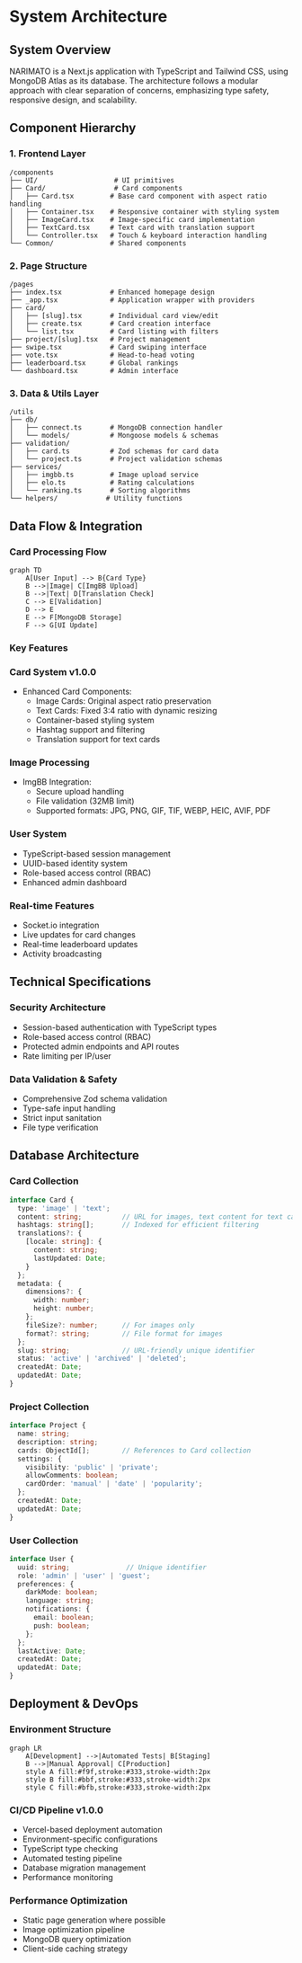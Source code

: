 # System Architecture

## System Overview

NARIMATO is a Next.js application with TypeScript and Tailwind CSS, using MongoDB Atlas as its database. The architecture follows a modular approach with clear separation of concerns, emphasizing type safety, responsive design, and scalability.

## Component Hierarchy

### 1. Frontend Layer
```
/components
├── UI/                   # UI primitives
├── Card/                 # Card components
│   ├── Card.tsx         # Base card component with aspect ratio handling
│   ├── Container.tsx    # Responsive container with styling system
│   ├── ImageCard.tsx    # Image-specific card implementation
│   ├── TextCard.tsx     # Text card with translation support
│   └── Controller.tsx   # Touch & keyboard interaction handling
└── Common/              # Shared components
```

### 2. Page Structure
```
/pages
├── index.tsx            # Enhanced homepage design
├── _app.tsx             # Application wrapper with providers
├── card/
│   ├── [slug].tsx       # Individual card view/edit
│   ├── create.tsx       # Card creation interface
│   └── list.tsx         # Card listing with filters
├── project/[slug].tsx   # Project management
├── swipe.tsx            # Card swiping interface
├── vote.tsx             # Head-to-head voting
├── leaderboard.tsx      # Global rankings
└── dashboard.tsx        # Admin interface
```

### 3. Data & Utils Layer
```
/utils
├── db/
│   ├── connect.ts       # MongoDB connection handler
│   └── models/          # Mongoose models & schemas
├── validation/
│   ├── card.ts          # Zod schemas for card data
│   └── project.ts       # Project validation schemas
├── services/
│   ├── imgbb.ts         # Image upload service
│   ├── elo.ts           # Rating calculations
│   └── ranking.ts       # Sorting algorithms
└── helpers/            # Utility functions
```

## Data Flow & Integration

### Card Processing Flow
```mermaid
graph TD
    A[User Input] --> B{Card Type}
    B -->|Image| C[ImgBB Upload]
    B -->|Text| D[Translation Check]
    C --> E[Validation]
    D --> E
    E --> F[MongoDB Storage]
    F --> G[UI Update]
```

### Key Features

### Card System v1.0.0
- Enhanced Card Components:
  - Image Cards: Original aspect ratio preservation
  - Text Cards: Fixed 3:4 ratio with dynamic resizing
  - Container-based styling system
  - Hashtag support and filtering
  - Translation support for text cards

### Image Processing
- ImgBB Integration:
  - Secure upload handling
  - File validation (32MB limit)
  - Supported formats: JPG, PNG, GIF, TIF, WEBP, HEIC, AVIF, PDF

### User System
- TypeScript-based session management
- UUID-based identity system
- Role-based access control (RBAC)
- Enhanced admin dashboard

### Real-time Features
- Socket.io integration
- Live updates for card changes
- Real-time leaderboard updates
- Activity broadcasting

## Technical Specifications

### Security Architecture
- Session-based authentication with TypeScript types
- Role-based access control (RBAC)
- Protected admin endpoints and API routes
- Rate limiting per IP/user

### Data Validation & Safety
- Comprehensive Zod schema validation
- Type-safe input handling
- Strict input sanitation
- File type verification

## Database Architecture

### Card Collection
```typescript
interface Card {
  type: 'image' | 'text';
  content: string;          // URL for images, text content for text cards
  hashtags: string[];       // Indexed for efficient filtering
  translations?: {
    [locale: string]: {
      content: string;
      lastUpdated: Date;
    }
  };
  metadata: {
    dimensions?: {
      width: number;
      height: number;
    };
    fileSize?: number;      // For images only
    format?: string;        // File format for images
  };
  slug: string;             // URL-friendly unique identifier
  status: 'active' | 'archived' | 'deleted';
  createdAt: Date;
  updatedAt: Date;
}
```

### Project Collection
```typescript
interface Project {
  name: string;
  description: string;
  cards: ObjectId[];        // References to Card collection
  settings: {
    visibility: 'public' | 'private';
    allowComments: boolean;
    cardOrder: 'manual' | 'date' | 'popularity';
  };
  createdAt: Date;
  updatedAt: Date;
}
```

### User Collection
```typescript
interface User {
  uuid: string;              // Unique identifier
  role: 'admin' | 'user' | 'guest';
  preferences: {
    darkMode: boolean;
    language: string;
    notifications: {
      email: boolean;
      push: boolean;
    };
  };
  lastActive: Date;
  createdAt: Date;
  updatedAt: Date;
}
```

## Deployment & DevOps

### Environment Structure
```mermaid
graph LR
    A[Development] -->|Automated Tests| B[Staging]
    B -->|Manual Approval| C[Production]
    style A fill:#f9f,stroke:#333,stroke-width:2px
    style B fill:#bbf,stroke:#333,stroke-width:2px
    style C fill:#bfb,stroke:#333,stroke-width:2px
```

### CI/CD Pipeline v1.0.0
- Vercel-based deployment automation
- Environment-specific configurations
- TypeScript type checking
- Automated testing pipeline
- Database migration management
- Performance monitoring

### Performance Optimization
- Static page generation where possible
- Image optimization pipeline
- MongoDB query optimization
- Client-side caching strategy

